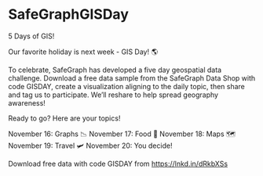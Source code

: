 # SafeGraphGISDay
5 Days of GIS!

Our favorite holiday is next week - GIS Day! 🌎

To celebrate, SafeGraph has developed a five day geospatial data challenge. Download a free data sample from the SafeGraph Data Shop with code GISDAY, create a visualization aligning to the daily topic, then share and tag us to participate. We’ll reshare to help spread geography awareness!

Ready to go? Here are your topics!

November 16: Graphs 📉
November 17: Food 🍔
November 18: Maps 🗺
November 19: Travel 🛩
November 20: You decide!

Download free data with code GISDAY from https://lnkd.in/dRkbXSs
